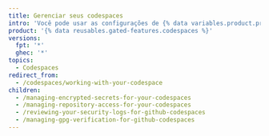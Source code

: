 ```yaml
---
title: Gerenciar seus codespaces
intro: 'Você pode usar as configurações de {% data variables.product.prodname_github_codespaces %} para gerenciar informações que seu codespace possa precisar.'
product: '{% data reusables.gated-features.codespaces %}'
versions:
  fpt: '*'
  ghec: '*'
topics:
  - Codespaces
redirect_from:
  - /codespaces/working-with-your-codespace
children:
  - /managing-encrypted-secrets-for-your-codespaces
  - /managing-repository-access-for-your-codespaces
  - /reviewing-your-security-logs-for-github-codespaces
  - /managing-gpg-verification-for-github-codespaces
---
```


